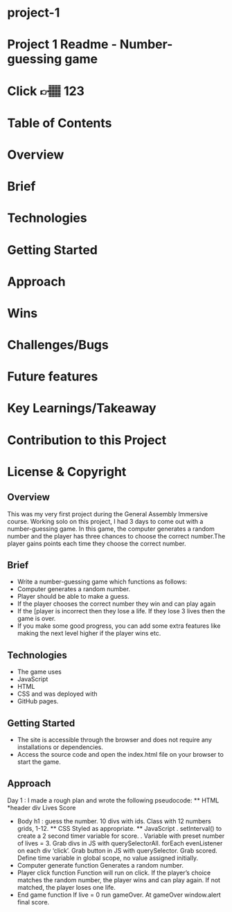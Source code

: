 # project-1

# Project 1 Readme - Number-guessing game
# Click 👉🏽 123
# Table of Contents
# Overview
# Brief
# Technologies
# Getting Started
# Approach
# Wins
# Challenges/Bugs
# Future features
# Key Learnings/Takeaway
# Contribution to this Project
# License & Copyright


## Overview
This was my very first project during the General Assembly Immersive course. Working solo on this project, I had 3 days to come out with a number-guessing game.
In this game, the computer generates a random number and the player has three chances to choose the correct number.The player gains points each time they choose the correct number. 

## Brief
- Write a number-guessing game which functions as follows:
- Computer generates a random number.
- Player should be able to make a guess.
- If the player chooses the correct number they win and can play again
- If the [player is incorrect then they lose a life. If they lose 3 lives then the game is over.
- If you make some good progress, you can add some extra features like making the next level higher if the player wins etc. 

##  Technologies
- The game uses  
- JavaScript
- HTML
- CSS and was deployed with 
- GitHub pages.

##  Getting Started
- The site is accessible through the browser and does not require any installations or dependencies.
- Access the source code and open the index.html file on your browser to start the game.

## Approach 
Day 1 : I made a rough plan and wrote the following pseudocode:
** HTML
*header div
Lives
Score
* Body
h1 : guess the number.
10 divs with ids.
Class with 12 numbers grids, 1-12.
** CSS
Styled as appropriate.
** JavaScript
. setInterval() to create a 2 second timer variable for score.
. Variable with preset number of lives = 3.
Grab divs in JS with querySelectorAll.
forEach evenListener on each div ‘click’.
Grab button in JS with querySelector.
Grab scored.
Define time variable in global scope, no value assigned initially.
* Computer generate function
Generates a random number.
* Player click function
Function will run on click.
If the player’s choice matches the random number, the player wins and can play again.
If not matched, the player loses one life.
* End game function
If live = 0 run gameOver.
At gameOver window.alert final score.

